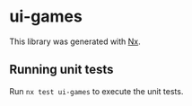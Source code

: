 # ui-games

This library was generated with [Nx](https://nx.dev).

## Running unit tests

Run `nx test ui-games` to execute the unit tests.

